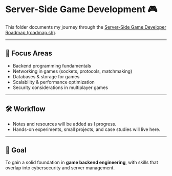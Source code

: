 # Server-Side Game Development 🎮

This folder documents my journey through the [Server-Side Game Developer Roadmap (roadmap.sh)](https://roadmap.sh/game-developer).

---

## 📌 Focus Areas
- Backend programming fundamentals  
- Networking in games (sockets, protocols, matchmaking)  
- Databases & storage for games  
- Scalability & performance optimization  
- Security considerations in multiplayer games  

---

## 🛠️ Workflow
- Notes and resources will be added as I progress.  
- Hands-on experiments, small projects, and case studies will live here.  

---

## 🎯 Goal
To gain a solid foundation in **game backend engineering**, with skills that overlap into cybersecurity and server management.

